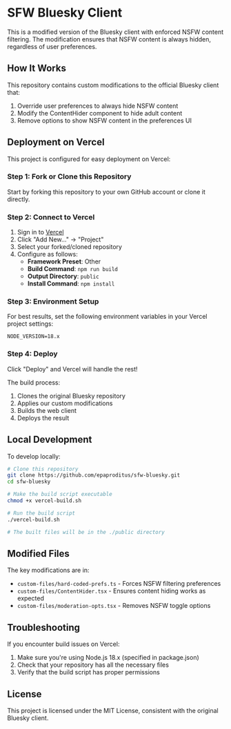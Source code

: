 # SFW Bluesky Client

This is a modified version of the Bluesky client with enforced NSFW content filtering. The modification ensures that NSFW content is always hidden, regardless of user preferences.

## How It Works

This repository contains custom modifications to the official Bluesky client that:

1. Override user preferences to always hide NSFW content
2. Modify the ContentHider component to hide adult content
3. Remove options to show NSFW content in the preferences UI

## Deployment on Vercel

This project is configured for easy deployment on Vercel:

### Step 1: Fork or Clone this Repository

Start by forking this repository to your own GitHub account or clone it directly.

### Step 2: Connect to Vercel

1. Sign in to [Vercel](https://vercel.com/)
2. Click "Add New..." → "Project"
3. Select your forked/cloned repository
4. Configure as follows:
   - **Framework Preset**: Other
   - **Build Command**: `npm run build`
   - **Output Directory**: `public`
   - **Install Command**: `npm install`

### Step 3: Environment Setup

For best results, set the following environment variables in your Vercel project settings:

```
NODE_VERSION=18.x
```

### Step 4: Deploy

Click "Deploy" and Vercel will handle the rest!

The build process:
1. Clones the original Bluesky repository
2. Applies our custom modifications
3. Builds the web client
4. Deploys the result

## Local Development

To develop locally:

```bash
# Clone this repository
git clone https://github.com/epaproditus/sfw-bluesky.git
cd sfw-bluesky

# Make the build script executable
chmod +x vercel-build.sh

# Run the build script
./vercel-build.sh

# The built files will be in the ./public directory
```

## Modified Files

The key modifications are in:

- `custom-files/hard-coded-prefs.ts` - Forces NSFW filtering preferences
- `custom-files/ContentHider.tsx` - Ensures content hiding works as expected
- `custom-files/moderation-opts.tsx` - Removes NSFW toggle options

## Troubleshooting

If you encounter build issues on Vercel:

1. Make sure you're using Node.js 18.x (specified in package.json)
2. Check that your repository has all the necessary files
3. Verify that the build script has proper permissions

## License

This project is licensed under the MIT License, consistent with the original Bluesky client.
